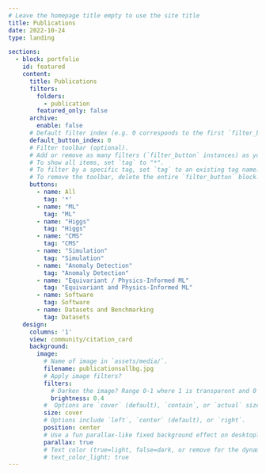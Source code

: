 ```yaml
---
# Leave the homepage title empty to use the site title
title: Publications
date: 2022-10-24
type: landing

sections:
  - block: portfolio
    id: featured
    content:
      title: Publications
      filters:
        folders:
          - publication
        featured_only: false
      archive:
        enable: false
      # Default filter index (e.g. 0 corresponds to the first `filter_button` instance below).
      default_button_index: 0
      # Filter toolbar (optional).
      # Add or remove as many filters (`filter_button` instances) as you like.
      # To show all items, set `tag` to "*".
      # To filter by a specific tag, set `tag` to an existing tag name.
      # To remove the toolbar, delete the entire `filter_button` block.
      buttons:
        - name: All
          tag: '*'
        - name: "ML"
          tag: "ML"
        - name: "Higgs"
          tag: "Higgs"
        - name: "CMS"
          tag: "CMS"
        - name: "Simulation"
          tag: "Simulation"
        - name: "Anomaly Detection"
          tag: "Anomaly Detection"
        - name: "Equivariant / Physics-Informed ML"
          tag: "Equivariant and Physics-Informed ML"
        - name: Software
          tag: Software
        - name: Datasets and Benchmarking
          tag: Datasets
    design:
      columns: '1'
      view: community/citation_card
      background:
        image: 
          # Name of image in `assets/media/`.
          filename: publicationsallbg.jpg
          # Apply image filters?
          filters:
            # Darken the image? Range 0-1 where 1 is transparent and 0 is opaque.
            brightness: 0.4
          #  Options are `cover` (default), `contain`, or `actual` size.
          size: cover
          # Options include `left`, `center` (default), or `right`.
          position: center
          # Use a fun parallax-like fixed background effect on desktop? true/false
          parallax: true
          # Text color (true=light, false=dark, or remove for the dynamic theme color).
          # text_color_light: true
---
```


